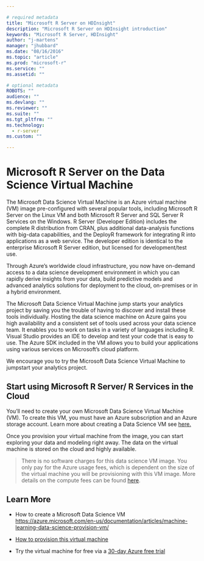 ```yaml
---

# required metadata
title: "Microsoft R Server on HDInsight"
description: "Microsoft R Server on HDInsight introduction"
keywords: "Microsoft R Server, HDInsight"
author: "j-martens"
manager: "jhubbard"
ms.date: "08/16/2016"
ms.topic: "article"
ms.prod: "microsoft-r"
ms.service: ""
ms.assetid: ""

# optional metadata
ROBOTS: ""
audience: ""
ms.devlang: ""
ms.reviewer: ""
ms.suite: ""
ms.tgt_pltfrm: ""
ms.technology: 
  - r-server
ms.custom: ""

---
```


# Microsoft R Server on the Data Science Virtual Machine

The Microsoft Data Science Virtual Machine is an Azure virtual machine (VM) image pre-configured with several popular tools, including Microsoft R Server on the Linux VM and both Microsoft R Server and SQL Server R Services on the Windows.  R Server (Developer Edition) includes the complete R distribution from CRAN, plus additional data-analysis functions with big-data capabilities, and the DeployR framework for integrating R into applications as a web service. The developer edition is identical to the enterprise Microsoft R Server edition, but licensed for development/test use.

Through Azure’s worldwide cloud infrastructure, you now have on-demand access to a data science development environment in which you can rapidly derive insights from your data, build predictive models and advanced analytics solutions for deployment to the cloud, on-premises or in a hybrid environment. 

The Microsoft Data Science Virtual Machine jump starts your analytics project by saving you the trouble of having to discover and install these tools individually. Hosting the data science machine on Azure gains you high availability and a consistent set of tools used across your data science team.   It enables you to work on tasks in a variety of languages including R. Visual Studio provides an IDE to develop and test your code that is easy to use. The Azure SDK included in the VM allows you to build your applications using various services on Microsoft’s cloud platform. 

We encourage you to try the Microsoft Data Science Virtual Machine to jumpstart your analytics project. 

## Start using Microsoft R Server/ R Services in the Cloud

You’ll need to create your own Microsoft Data Science Virtual Machine (VM). To create this VM, you must have an Azure subscription and an Azure storage account. Learn more about creating a Data Science VM see [here.](https://azure.microsoft.com/en-us/documentation/articles/machine-learning-data-science-provision-vm/)

Once you provision your virtual machine from the image, you can start exploring your data and modeling right away. The data on the virtual machine is stored on the cloud and highly available. 

> There is no software charges for this data science VM image. You only pay for the Azure usage fees, which is dependent on the size of the virtual machine you will be provisioning with this VM image. More details on the compute fees can be found  [here](https://azure.microsoft.com/en-us/marketplace/partners/microsoft-ads/standard-data-science-vm/).


## Learn More

+ How to create a Microsoft Data Science VM https://azure.microsoft.com/en-us/documentation/articles/machine-learning-data-science-provision-vm/

+ [How to provision this virtual machine](https://azure.microsoft.com/en-us/documentation/articles/machine-learning-data-science-provision-vm/)

+ Try the virtual machine for free via a [30-day Azure free trial](https://azure.microsoft.com/en-us/free/)